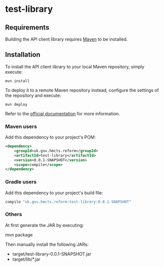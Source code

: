 # test-library

## Requirements

Building the API client library requires [Maven](https://maven.apache.org/) to be installed.

## Installation

To install the API client library to your local Maven repository, simply execute:

```shell
mvn install
```

To deploy it to a remote Maven repository instead, configure the settings of the repository and execute:

```shell
mvn deploy
```

Refer to the [official documentation](https://maven.apache.org/plugins/maven-deploy-plugin/usage.html) for more information.

### Maven users

Add this dependency to your project's POM:

```xml
<dependency>
    <groupId>uk.gov.hmcts.reform</groupId>
    <artifactId>test-library</artifactId>
    <version>0.0.1-SNAPSHOT</version>
    <scope>compile</scope>
</dependency>
```

### Gradle users

Add this dependency to your project's build file:

```groovy
compile "uk.gov.hmcts.reform:test-library:0.0.1-SNAPSHOT"
```

### Others

At first generate the JAR by executing:

mvn package

Then manually install the following JARs:

* target/test-library-0.0.1-SNAPSHOT.jar
* target/lib/*.jar

